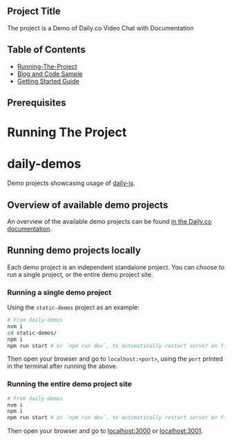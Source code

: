 ## Project Title

The project is a Demo of Daily.co Video Chat with Documentation 

## Table of Contents 


* [Running-The-Project](#Running-The-Project)
* [Blog and Code Sample](#blogandcodesample)
* [Getting Started Guide](#RunTheApp)




## Prerequisites



# Running The Project 

# daily-demos

Demo projects showcasing usage of [daily-js](https://github.com/daily-co/daily-js).

## Overview of available demo projects

An overview of the available demo projects can be found [in the Daily.co documentation](https://docs.daily.co/docs/demos).

## Running demo projects locally

Each demo project is an independent standalone project. You can choose to run a single project, or the entire demo project site.

### Running a single demo project

Using the `static-demos` project as an example:

```bash
# From daily-demos
nvm i
cd static-demos/
npm i
npm run start # or `npm run dev`, to automatically restart server on file changes
```

Then open your browser and go to `localhost:<port>`, using the `port` printed in the terminal after running the above.

### Running the entire demo project site

```bash
# From daily-demos
nvm i
npm i
npm run start # or `npm run dev`, to automatically restart server on file changes
```

Then open your browser and go to [localhost:3000](http://localhost:3000/) or [localhost:3001](http://locahost:3001).

